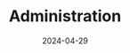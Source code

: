 ---
title: "Administration"
date: 2024-04-29
description: "Here below all the guides reelated to **Administration**."
weight: 5
---